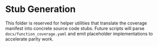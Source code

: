 # Stub Generation

This folder is reserved for helper utilities that translate the coverage manifest into concrete source code stubs. Future scripts will parse `docs/function_coverage.yaml` and emit placeholder implementations to accelerate parity work.
